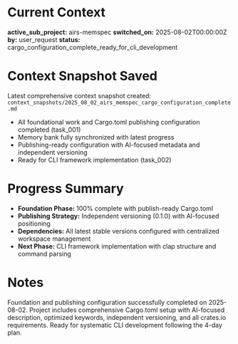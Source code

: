 # Current Context

**active_sub_project:** airs-memspec
**switched_on:** 2025-08-02T00:00:00Z
**by:** user_request
**status:** cargo_configuration_complete_ready_for_cli_development

# Context Snapshot Saved
Latest comprehensive context snapshot created: `context_snapshots/2025_08_02_airs_memspec_cargo_configuration_complete.md`
- All foundational work and Cargo.toml publishing configuration completed (task_001)
- Memory bank fully synchronized with latest progress
- Publishing-ready configuration with AI-focused metadata and independent versioning
- Ready for CLI framework implementation (task_002)

# Progress Summary
- **Foundation Phase:** 100% complete with publish-ready Cargo.toml
- **Publishing Strategy:** Independent versioning (0.1.0) with AI-focused positioning
- **Dependencies:** All latest stable versions configured with centralized workspace management
- **Next Phase:** CLI framework implementation with clap structure and command parsing

# Notes
Foundation and publishing configuration successfully completed on 2025-08-02. Project includes comprehensive Cargo.toml setup with AI-focused description, optimized keywords, independent versioning, and all crates.io requirements. Ready for systematic CLI development following the 4-day plan.
